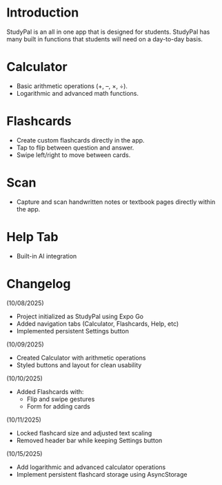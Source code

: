 # Introduction
StudyPal is an all in one app that is designed for students. StudyPal has many built in functions that students will need on a day-to-day basis.

# Calculator
- Basic arithmetic operations (+, –, ×, ÷).
- Logarithmic and advanced math functions.

# Flashcards
- Create custom flashcards directly in the app.
- Tap to flip between question and answer.
- Swipe left/right to move between cards.

# Scan
- Capture and scan handwritten notes or textbook pages directly within the app.

# Help Tab
- Built-in AI integration

# Changelog
(10/08/2025)
- Project initialized as StudyPal using Expo Go
- Added navigation tabs (Calculator, Flashcards, Help, etc)
- Implemented persistent Settings button

(10/09/2025)
- Created Calculator with arithmetic operations
- Styled buttons and layout for clean usability

(10/10/2025)
- Added Flashcards with:
   - Flip and swipe gestures
   - Form for adding cards

(10/11/2025)
- Locked flashcard size and adjusted text scaling
- Removed header bar while keeping Settings button

(10/15/2025)
- Add logarithmic and advanced calculator operations
- Implement persistent flashcard storage using AsyncStorage